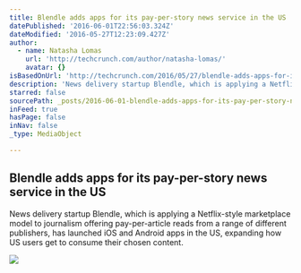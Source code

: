 ```yaml
---
title: Blendle adds apps for its pay-per-story news service in the US
datePublished: '2016-06-01T22:56:03.324Z'
dateModified: '2016-05-27T12:23:09.427Z'
author:
  - name: Natasha Lomas
    url: 'http://techcrunch.com/author/natasha-lomas/'
    avatar: {}
isBasedOnUrl: 'http://techcrunch.com/2016/05/27/blendle-adds-apps-for-its-pay-per-story-news-service-in-the-us/'
description: 'News delivery startup Blendle, which is applying a Netflix-style marketplace model to journalism offering pay-per-article reads from a range of different publishers, has launched iOS and Android apps in the US, expanding how US users get to consume their chosen content.'
starred: false
sourcePath: _posts/2016-06-01-blendle-adds-apps-for-its-pay-per-story-news-service-in-the.md
inFeed: true
hasPage: false
inNav: false
_type: MediaObject

---
```

<article style=""><h1>Blendle adds apps for its pay-per-story news service in the US</h1><p>News delivery startup Blendle, which is applying a Netflix-style marketplace model to journalism offering pay-per-article reads from a range of different publishers, has launched iOS and Android apps in the US, expanding how US users get to consume their chosen content.</p><img src="https://tctechcrunch2011.files.wordpress.com/2016/05/p1040493.jpg?w=764&amp;h=400&amp;crop=1" /></article>